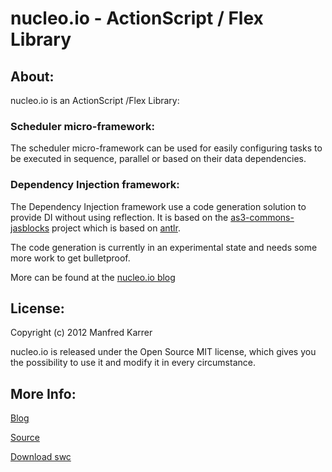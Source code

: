 # nucleo.io - ActionScript / Flex Library


## About:

nucleo.io is an ActionScript /Flex Library:

### Scheduler micro-framework:
The scheduler micro-framework can be used for easily configuring tasks to be
executed in sequence, parallel or based on their data dependencies.

### Dependency Injection framework:
The Dependency Injection framework use a code generation solution to provide DI without using reflection.
It is based on the [as3-commons-jasblocks](https://github.com/teotigraphix/as3-commons-jasblocks) project
which is based on [antlr](http://www.antlr.org/).

The code generation is currently in an experimental state and needs some more work to get bulletproof.

More can be found at the [nucleo.io blog](http://nucleo.io)


## License:

Copyright (c) 2012 Manfred Karrer

nucleo.io is released under the Open Source MIT license, which gives you the possibility to use it and modify it in
every circumstance.


## More Info:

[Blog](http://nucleo.io)

[Source](https://github.com/ManfredKarrer/nucleo.io)

[Download swc](https://github.com/ManfredKarrer/nucleo.io/tree/master/distribution/nucleo-1.1.0-beta.swc)

